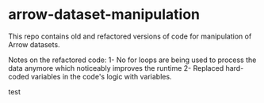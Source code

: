 # arrow-dataset-manipulation
This repo contains old and refactored versions of code for manipulation of Arrow datasets.

Notes on the refactored code:
1- No for loops are being used to process the data anymore which noticeably improves the runtime 
2- Replaced hard-coded variables in the code's logic with variables. 


test

